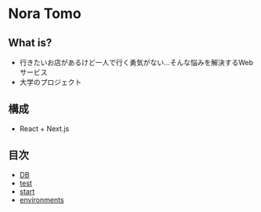 # Nora Tomo

## What is?

- 行きたいお店があるけど一人で行く勇気がない…そんな悩みを解決するWebサービス
- 大学のプロジェクト

## 構成

- React + Next.js

## 目次

- [DB](./documents/db.md)
- [test](./documents/test.md)
- [start](./documents/start.md)
- [environments](./documents/env.md)

